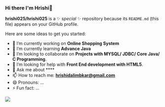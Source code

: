 ### Hi there I'm Hrishi👋

**hrishi025/hrishi025** is a ✨ _special_ ✨ repository because its `README.md` (this file) appears on your GitHub profile.

Here are some ideas to get you started:

- 🔭 I’m currently working on **Online Shopping System**
- 🌱 I’m currently learning **Advance Java**
- 👯 I’m looking to collaborate on **Projects with MYSQL/ JDBC/ Core Java/ C Programming**.
- 🤔 I’m looking for help with **Front End development with HTML5**.
- 💬 Ask me about ****
- 📫 How to reach me: **hrishidalimbkar@gmail.com**
- 😄 Pronouns: ...
- ⚡ Fun fact: ...


<img align="center" src="https://github-readme-stats.vercel.app/api/<CARD_TYPE>/?username=<hrishi025>&theme=<dracula>" />

